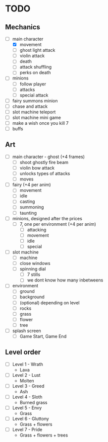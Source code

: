 # TODO

## Mechanics

- [ ] main character
  - [x] movement
  - [ ] ghost light attack
  - [ ] violin attack
  - [ ] death
  - [ ] attack shuffling
  - [ ] perks on death
- [ ] minions
  - [ ] follow player
  - [ ] attacks
  - [ ] special attack
- [ ] fairy summons minion
- [ ] chase and attack
- [ ] slot machine teleport
- [ ] slot machine mini game
- [ ] make a wish once you kill 7
- [ ] buffs

## Art

- [ ] main character - ghost (+4 frames)
  - [ ] shoot ghostly fire beam
  - [ ] violin bow attack
  - [ ] unlocks types of attacks
  - [ ] moves
- [ ] fairy (+4 per anim)
  - [ ] movement
  - [ ] idle
  - [ ] casting
  - [ ] summoning
  - [ ] taunting
- [ ] minions, designed after the prices
  - [ ] 7, one per environment (+4 per anim)
    - [ ] attacking
    - [ ] movement
    - [ ] idle
    - [ ] special
- [ ] slot machine
  - [ ] machine
  - [ ] close windows
  - [ ] spinning dial
    - [ ] 7 stills
    - [ ] we dont know how many inbetweens
- [ ] environment
  - [ ] ground
  - [ ] background
  - [ ] (optional) depending on level
  - [ ] rocks
  - [ ] grass
  - [ ] flower
  - [ ] tree
- [ ] splash screen
  - [ ] Game Start, Game End

## Level order

- [ ] Level 1 - Wrath
  - Lava
- [ ] Level 2 - Lust
  - Molten
- [ ] Level 3 - Greed
  - Ash
- [ ] Level 4 - Sloth
  - Burned grass
- [ ] Level 5 - Envy
  - Grass
- [ ] Level 6 - Gluttony
  - Grass + flowers
- [ ] Level 7 - Pride
  - Grass + flowers + trees

